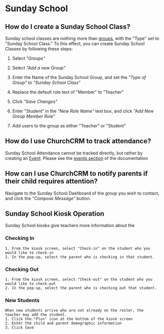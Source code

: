 # Sunday School

## How do I create a Sunday School Class?
Sunday school classes are nothing more than [groups](Groups.md), with the "Type" set to "Sunday School Class."  To this effect, you can create Sunday School Classes by following these steps:

1. Select _"Groups"_

2. Select _"Add a new Group"_

3. Enter the Name of the Sunday School Group, and set the _"Type of Group"_ to _"Sunday School Class"_

4. Replace the default role text of "Member" to "Teacher"

5. Click _"Save Changes"_

6. Enter "Student" in the _"New Role Name"_ text box, and click _"Add New Group Member Role"_

7. Add users to the group as either "Teacher" or "Student"

## How do I use ChurchCRM to track attendance?

Sunday School Attendance cannot be tracked directly, but rather by creating an [Event](Events.md).  Please see the [events section](Events.md) of the documentation

## How can I use ChurchCRM to notify parents if their child requires attention?

Navigate to the Sunday School Dashboard of the group you wish to contact, and click the _"Compose Message"_ button.

## Sunday School Kiosk Operation

Sunday School kiosks give teachers more information about the 

### Checking In

    1. From the kiosk screen, select "Check-in" on the student who you would like to check-in
    2. In the pop-up, select the parent who is checking in that student. 

### Checking Out

    1. From the kiosk screen, select "Check-out" on the student who you would like to check-out
    2. In the pop-up, select the parent who is checking out that student. 

### New Students   

    When new students arrive who are not already on the roster, the teacher may add the student.
    1. Click the "Plus" icon at the bottom of the kiosk screen
    2. Enter the child and parent demographic information
    3. Click Save


